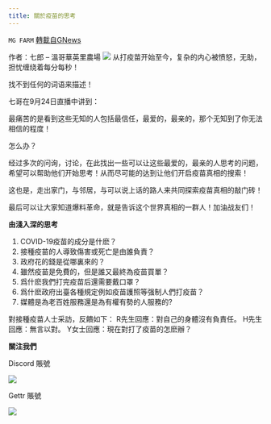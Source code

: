 ```yaml
---
title: 關於疫苗的思考
---
```

`MG FARM` [轉載自GNews](https://gnews.org/zh-hans/1566147/)

作者：七郎 – 溫哥華英里農場
![](https://assets.gnews.org/wp-content/uploads/2021/10/FINAL-VERSION-color.png)
从打疫苗开始至今，复杂的内心被愤怒，无助，担忧缠绕着每分每秒！

找不到任何的词语来描述！

七哥在9月24日直播中讲到：

最痛苦的是看到这些无知的人包括最信任，最爱的，最亲的，那个无知到了你无法相信的程度！

怎么办？

经过多次的问询，讨论，在此找出一些可以让这些最爱的，最亲的人思考的问题，希望可以帮助他们开始思考！从而尽可能的达到让他们开启疫苗真相的搜索！

这也是，走出家门，与邻居，与可以说上话的路人来共同探索疫苗真相的敲门砖！

最后可以让大家知道爆料革命，就是告诉这个世界真相的一群人！加油战友们！

**由淺入深的思考**

1. COVID-19疫苗的成分是什麽？
2. 接種疫苗的人導致傷害或死亡是由誰負責？
3. 政府花的錢是從哪裏來的？
4. 雖然疫苗是免費的，但是誰又最終為疫苗買單？
5. 爲什麽我們打完疫苗后還需要戴口罩？
6. 爲什麽政府出臺各種規定例如疫苗護照等强制人們打疫苗？
7. 媒體是為老百姓服務還是為有權有勢的人服務的?


對接種疫苗人士采訪，反饋如下：
R先生回應：對自己的身體沒有負責任。
H先生回應：無言以對。
Y女士回應：現在對打了疫苗的怎麽辦？

**關注我們**

Discord 賬號

![](https://assets.gnews.org/wp-content/uploads/2021/10/Discord-QR-CODE.png)

Gettr 賬號

![](https://assets.gnews.org/wp-content/uploads/2021/10/qrcode_2666792_-1.png)
